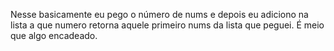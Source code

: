 Nesse basicamente eu pego o número de nums e depois eu adiciono na lista a que numero retorna aquele primeiro nums da lista que peguei. É meio que algo encadeado.